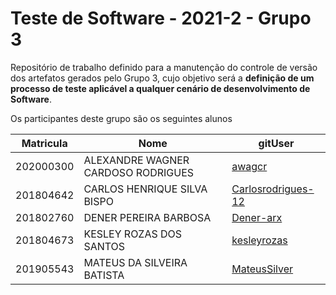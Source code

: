 # Teste de Software - 2021-2  - Grupo 3

Repositório de trabalho definido para a manutenção do controle de versão dos artefatos gerados pelo Grupo 3, cujo objetivo será a **definição de um processo de teste aplicável a qualquer cenário de desenvolvimento de
Software**.

Os participantes deste grupo são os seguintes alunos

|Matricula|Nome|gitUser|
|--|--|--|
|202000300|ALEXANDRE WAGNER CARDOSO RODRIGUES|[awagcr](https://github.com/awagcr)|
|201804642|CARLOS HENRIQUE SILVA BISPO|[Carlosrodrigues-12](https://github.com/Carlosrodrigues-12)|
|201802760|DENER PEREIRA BARBOSA|[Dener-arx](https://github.com/Dener-arx)|
|201804673|KESLEY ROZAS DOS SANTOS|[kesleyrozas](https://github.com/)|
|201905543|MATEUS DA SILVEIRA BATISTA|[MateusSilver](https://github.com/MateusSilver)|
